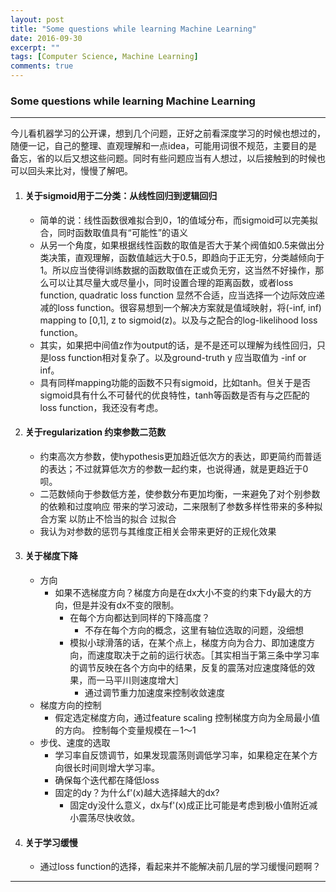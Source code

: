 ```yaml
---
layout: post
title: "Some questions while learning Machine Learning"
date: 2016-09-30
excerpt: ""
tags: [Computer Science, Machine Learning]
comments: true
---
```


### Some questions while learning Machine Learning 

----------
今儿看机器学习的公开课，想到几个问题，正好之前看深度学习的时候也想过的，随便一记，自己的整理、直观理解和一点idea，可能用词很不规范，主要目的是备忘，省的以后又想这些问题。同时有些问题应当有人想过，以后接触到的时候也可以回头来比对，慢慢了解吧。

1. 
	#### 关于sigmoid用于二分类：从线性回归到逻辑回归
	* 简单的说：线性函数很难拟合到0，1的值域分布，而sigmoid可以完美拟合，同时函数取值具有“可能性”的语义
	* 从另一个角度，如果根据线性函数的取值是否大于某个阀值如0.5来做出分类决策，直观理解，函数值越远大于0.5，即趋向于正无穷，分类越倾向于1。所以应当使得训练数据的函数取值在正或负无穷，这当然不好操作，那么可以让其尽量大或尽量小，同时设置合理的距离函数，或者loss function, quadratic loss function 显然不合适，应当选择一个边际效应递减的loss function。很容易想到一个解决方案就是值域映射，将(-inf, inf) mapping to  [0,1], z to sigmoid(z)。以及与之配合的log-likelihood loss function。
    * 其实，如果把中间值z作为output的话，是不是还可以理解为线性回归，只是loss function相对复杂了。以及ground-truth y 应当取值为 -inf or inf。
    * 具有同样mapping功能的函数不只有sigmoid，比如tanh。但关于是否sigmoid具有什么不可替代的优良特性，tanh等函数是否有与之匹配的loss function，我还没有考虑。

2. 
	#### 关于regularization 约束参数二范数
    * 约束高次方参数，使hypothesis更加趋近低次方的表达，即更简约而普适的表达；不过就算低次方的参数一起约束，也说得通，就是更趋近于0呗。
    * 二范数倾向于参数低方差，使参数分布更加均衡，一来避免了对个别参数的依赖和过度响应 带来的学习波动，二来限制了参数多样性带来的多种拟合方案 以防止不恰当的拟合 过拟合
    * 我认为对参数的惩罚与其维度正相关会带来更好的正规化效果

3. 
	#### 关于梯度下降
    * 方向
        - 如果不选梯度方向？梯度方向是在dx大小不变的约束下dy最大的方向，但是并没有dx不变的限制。
          - 在每个方向都达到同样的下降高度？
            - 不存在每个方向的概念，这里有轴位选取的问题，没细想
          - 模拟小球滑落的话，在某个点上，梯度方向为合力、即加速度方向，而速度取决于之前的运行状态。［其实相当于第三条中学习率的调节反映在各个方向中的结果，反复的震荡对应速度降低的效果，而一马平川则速度增大］
            - 通过调节重力加速度来控制收敛速度
    * 梯度方向的控制
        - 假定选定梯度方向，通过feature scaling 控制梯度方向为全局最小值的方向。 控制每个变量规模在－1～1
    * 步伐、速度的选取
        - 学习率自反馈调节，如果发现震荡则调低学习率，如果稳定在某个方向很长时间则增大学习率。
        - 确保每个迭代都在降低loss
        - 固定的dy？为什么f'(x)越大选择越大的dx?
          - 固定dy没什么意义，dx与f'(x)成正比可能是考虑到极小值附近减小震荡尽快收敛。
    

3. 
	#### 关于学习缓慢
    * 通过loss function的选择，看起来并不能解决前几层的学习缓慢问题啊？

----------


